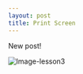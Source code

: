 ```yaml
---
layout: post
title: Print Screen
---
```

New post! 

![Image-lesson3](https://tatjanasmiljanic.github.io/Print%20Screen_TNT%20Lesson3_Homwork%20_Tatjana%20Smiljanic.jpg)

